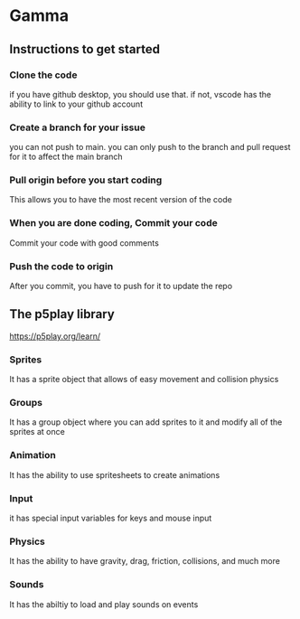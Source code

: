 # Gamma
## Instructions to get started
### Clone the code
if you have github desktop, you should use that.
if not, vscode has the ability to link to your github account
### Create a branch for your issue
you can not push to main. you can only push to the branch and pull request for it to affect the main branch
### Pull origin before you start coding
This allows you to have the most recent version of the code
### When you are done coding, Commit your code
Commit your code with good comments
### Push the code to origin
After you commit, you have to push for it to update the repo
## The p5play library
https://p5play.org/learn/
### Sprites
It has a sprite object that allows of easy movement and collision physics
### Groups
It has a group object where you can add sprites to it and modify all of the sprites at once
### Animation
It has the ability to use spritesheets to create animations
### Input
it has special input variables for keys and mouse input
### Physics
It has the ability to have gravity, drag, friction, collisions, and much more
### Sounds
It has the abiltiy to load and play sounds on events
